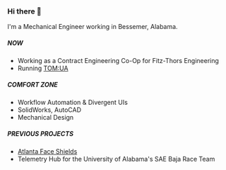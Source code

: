 ### Hi there 👋

I'm a Mechanical Engineer working in Bessemer, Alabama. 

##### NOW

- Working as a Contract Engineering Co-Op for Fitz-Thors Engineering
- Running [TOM:UA](https://nfe213.github.io/tom-ua/) 

##### COMFORT ZONE

- Workflow Automation & Divergent UIs
- SolidWorks, AutoCAD
- Mechanical Design

##### PREVIOUS PROJECTS

- [Atlanta Face Shields](http://atlantafaceshields.com/index-old#cta)
- Telemetry Hub for the University of Alabama's SAE Baja Race Team

